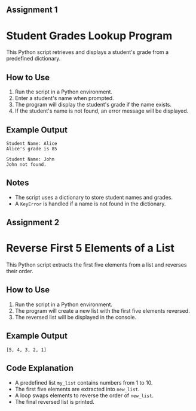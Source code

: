## Assignment 1

# Student Grades Lookup Program

This Python script retrieves and displays a student's grade from a predefined dictionary.

## How to Use

1. Run the script in a Python environment.
2. Enter a student's name when prompted.
3. The program will display the student's grade if the name exists.
4. If the student's name is not found, an error message will be displayed.

## Example Output

```
Student Name: Alice
Alice's grade is 85
```

```
Student Name: John
John not found.
```

## Notes

- The script uses a dictionary to store student names and grades.
- A `KeyError` is handled if a name is not found in the dictionary.

## Assignment 2

# Reverse First 5 Elements of a List

This Python script extracts the first five elements from a list and reverses their order.

## How to Use

1. Run the script in a Python environment.
2. The program will create a new list with the first five elements reversed.
3. The reversed list will be displayed in the console.

## Example Output

```
[5, 4, 3, 2, 1]
```

## Code Explanation

- A predefined list `my_list` contains numbers from 1 to 10.
- The first five elements are extracted into `new_list`.
- A loop swaps elements to reverse the order of `new_list`.
- The final reversed list is printed.
